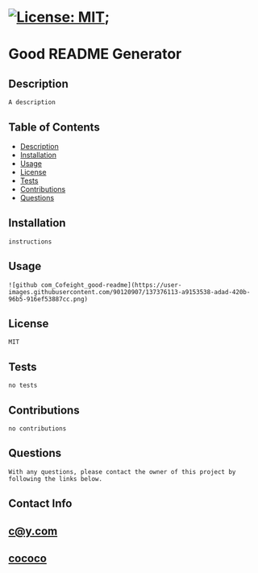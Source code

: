 

# [![License: MIT](https://img.shields.io/badge/License-MIT-yellow.svg)](https://opensource.org/licenses/MIT);

# Good README Generator


## Description
    A description

## Table of Contents

* [Description](#description)
* [Installation](#installation)
* [Usage](#usage)
* [License](#license)
* [Tests](#tests)
* [Contributions](#contributions)
* [Questions](#questions)


## Installation
    instructions

## Usage
    ![github com_Cofeight_good-readme](https://user-images.githubusercontent.com/90120907/137376113-a9153538-adad-420b-96b5-916ef53887cc.png)

## License
    MIT

## Tests
    no tests
    
## Contributions
    no contributions


## Questions
    With any questions, please contact the owner of this project by following the links below.

## Contact Info

## [c@y.com](mailto:c@y.com)

## [cococo](https://github.com/cococo)
    